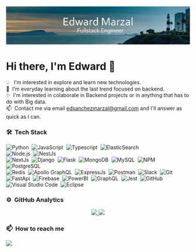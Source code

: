 ![Edward Marzal Banner](https://raw.githubusercontent.com/EdMarzal97/EdMarzal97/main/Banner-Edward-Marzal.jpg)
# Hi there, I'm Edward 👋
💡 &nbsp; I’m interested in explore and learn new technologies.\
🌱&nbsp; I’m everyday learning about the last trend focused on backend.\
✨&nbsp; I'm interested in colaborate in Backend projects or in anything that has to do with Big data.\
📫&nbsp; Contact me via email edsanchezmarzal@gmail.com and I'll answer as quick as I can.



### 🛠 &nbsp;Tech Stack

![Python](https://img.shields.io/badge/-Python-05122A?style=flat&logo=python)&nbsp;
![JavaScript](https://img.shields.io/badge/-JavaScript-05122A?style=flat&logo=javascript)&nbsp;
![Typescript](https://img.shields.io/badge/TypeScript-05122A?style=flat&logo=typescript)&nbsp;
![ElasticSearch](https://img.shields.io/badge/Elastic_Search-05122A?style=flat&logo=elasticsearch&logoColor=FFA518)&nbsp; 	
![Node.js](https://img.shields.io/badge/-Node.js-05122A?style=flat&logo=node.js)&nbsp;
![NestJs](https://img.shields.io/badge/nestjs-05122A?style=flat&logo=nestjs&logoColor=FF0000)&nbsp;\
![NextJs](https://img.shields.io/badge/next.js-05122A?style=flat&logo=nextdotjs)&nbsp;
![Django](https://img.shields.io/badge/-Django-05122A?style=flat&logo=django&logoColor=092E20)&nbsp;
![Flask](https://img.shields.io/badge/-Flask-05122A?style=flat&logo=flask)&nbsp;
![MongoDB](https://img.shields.io/badge/MongoDB-05122A?style=flat&logo=mongodb)&nbsp;
![MySQL](https://img.shields.io/badge/MySQL-05122A?style=flat&logo=mysql)&nbsp;
![NPM](https://img.shields.io/badge/npm-05122A?style=flat&logo=npm)&nbsp;
![PostgreSQL](https://img.shields.io/badge/PostgreSQL-05122A?style=flat&logo=postgresql)&nbsp;\
![Redis](https://img.shields.io/badge/redis-05122A?style=flat&logo=redis)&nbsp; 
![Apollo GraphQL](https://img.shields.io/badge/Apollo%20GraphQL-05122A?&style=flat&logo=Apollo%20GraphQL)&nbsp;
![ExpressJs](https://img.shields.io/badge/Express.js-05122A?style=flat&logo=express)&nbsp;
![Postman](https://img.shields.io/badge/Postman-05122A?style=flat&logo=Postman)&nbsp;
![Slack](https://img.shields.io/badge/Slack-05122A?style=flat&logo=slack)&nbsp;
![Git](https://img.shields.io/badge/-Git-05122A?style=flat&logo=git)&nbsp;\
![FastApi](https://img.shields.io/badge/fastapi-05122A?style=flat&logo=FASTAPI)&nbsp;
![Firebase](https://img.shields.io/badge/firebase-05122A?style=flat&logo=firebase)&nbsp;
![PowerBI](https://img.shields.io/badge/PowerBI-05122A?style=flat&logo=Power%20BI)&nbsp;
![GraphQL](https://img.shields.io/badge/GraphQl-05122A?style=flat&logo=graphql&logoColor=FF0080)&nbsp;
![Jest](https://img.shields.io/badge/Jest-05122A?style=flat&logo=jest&logoColor=FF0000)&nbsp;
![GitHub](https://img.shields.io/badge/-GitHub-05122A?style=flat&logo=github)&nbsp;
![Visual Studio Code](https://img.shields.io/badge/-Visual%20Studio%20Code-05122A?style=flat&logo=visual-studio-code&logoColor=007ACC)&nbsp;
![Eclipse](https://img.shields.io/badge/-Eclipse-05122A?style=flat&logo=eclipse-ide&logoColor=2C2255)

### ⚙️ &nbsp;GitHub Analytics

<p align="center">
<a href="https://github.com/EdMarzal97">
  <img height="180em" src="https://github-readme-stats-eight-theta.vercel.app/api?username=EdMarzal97&show_icons=true&theme=algolia&include_all_commits=true&count_private=true"/>
  <img height="180em" src="https://github-readme-stats-eight-theta.vercel.app/api/top-langs/?username=EdMarzal97&layout=compact&langs_count=8&theme=algolia"/>
</a>
</p>

### 📫 &nbsp;How to reach me
<a href="https://www.linkedin.com/in/edsanchezmarzal/" target="_blank" rel="noopener noreferrer"><img src="https://img.shields.io/badge/-Edward%20Marzal%20-0077B5?style=flat&logo=Linkedin&logoColor=white"/></a>

<!---
add some projects fullstack
--->
